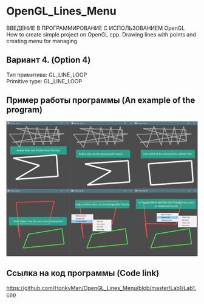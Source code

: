 # OpenGL_Lines_Menu
ВВЕДЕНИЕ В ПРОГРАММИРОВАНИЕ С ИСПОЛЬЗОВАНИЕМ OpenGL  
How to create simple project on OpenGL cpp. Drawing lines with points and creating menu for managing

## Вариант 4. (Option 4)
Тип примитива: GL_LINE_LOOP  
Primitive type: GL_LINE_LOOP  

## Пример работы программы (An example of the program)
![Пример работы приложения (An example of the program)](/example.png)

## Ссылка на код программы (Code link)
https://github.com/HonkyMan/OpenGL_Lines_Menu/blob/master/Lab1/Lab1.cpp
